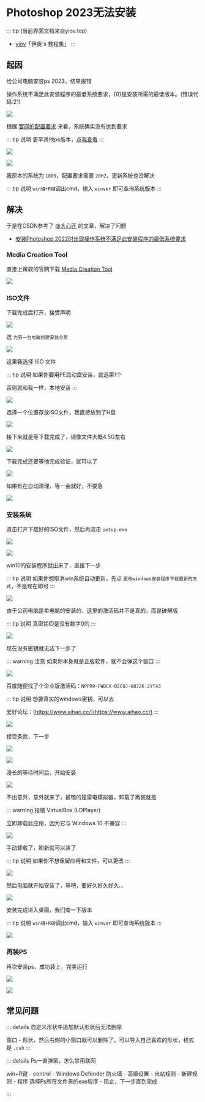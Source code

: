 # Photoshop 2023无法安装

::: tip (当前界面文档来自yiov.top) 
* [yiov](https://yiov.top/)「伊奥's 教程集」
:::

## 起因

给公司电脑安装ps 2023，结果报错

操作系统不满足此安装程序的最低系统要求，{0}是安装所需的最低版本。(错误代码:21)


![](/ps/ps-01.png)

根据 [官网的配置要求](https://helpx.adobe.com/cn/photoshop/system-requirements.chromeless.html) 来看，系统确实没有达到要求

::: tip 说明
更早其他ps版本，[点我查看](https://helpx.adobe.com/cn/photoshop/system-requirements/earlier-versions.chromeless.html)
:::

![](/ps/ps-02.png)

![](/ps/ps-03.png)



我原本的系统为 `1809`，配置要求需要 `20H2`，更新系统也没解决

::: tip 说明
`win键+R键`调出cmd，输入 `winver` 即可查询系统版本
:::



## 解决

于是在CSDN参考了 [@大心匠](https://blog.csdn.net/leitingvre) 的文章，解决了问题

* [安装Photoshop 2022时出现操作系统不满足此安装程序的最低系统要求](https://blog.csdn.net/leitingvre/article/details/123267644)


### Media Creation Tool

直接上微软的官网下载 [Media Creation Tool](https://www.microsoft.com/zh-cn/software-download/windows10/)


![](/ps/ps-04.png)



### ISO文件

下载完成后打开，接受声明

![](/ps/ps-05.png)

选 `为另一台电脑创建安装介质` 

![](/ps/ps-06.png)

这里我选择 ISO 文件

::: tip 说明 
如果你要用PE启动盘安装，就选第1个

否则就和我一样，本地安装
:::

![](/ps/ps-07.png)

选择一个位置存放ISO文件，我直接放到了H盘

![](/ps/ps-08.png)

接下来就是等下载完成了，镜像文件大概4.5G左右

![](/ps/ps-09.png)

下载完成还要等他完成验证，就可以了


![](/ps/ps-10.png)

如果有在自动清理，等一会就好，不要急

![](/ps/ps-11.png)




### 安装系统

双击打开下载好的ISO文件，然后再双击 `setup.exe`

![](/ps/ps-12.png)

![](/ps/ps-13.png)

win10的安装程序就出来了，直接下一步

::: tip 说明
如果你想取消win系统自动更新，先点 `更改windows安装程序下载更新的方式`，不是现在即可
:::


![](/ps/ps-14.png)


由于公司电脑是卖电脑的安装的，这里的激活码并不是真的，而是破解版

::: tip 说明
真密钥ID是没有数字0的
:::

![](/ps/ps-15.png)

现在没有密钥就无法下一步了

::: warning 注意
如果你本身就是正版软件，就不会弹这个窗口
:::

![](/ps/ps-16.png)

百度随便找了个企业版激活码：`NPPR9-FWDCX-D2C8J-H872K-2YT43`

::: tip 说明
想要真实的windows密钥，可以去

爱好论坛：[https://www.aihao.cc/](https://www.aihao.cc/)
:::

![](/ps/ps-17.png)

接受条款，下一步

![](/ps/ps-18.png)

![](/ps/ps-19.png)

漫长的等待时间后，开始安装

![](/ps/ps-20.png)

不出意外，意外就来了，报错的是雷电模拟器，卸载了再装就是

::: warning 报错
VirtualBox (LDPlayer)

立即卸载此应用，因为它与 Windows 10 不兼容
:::

![](/ps/ps-21.png)

手动卸载了，刷新就可以装了

::: tip 说明
如果你不想保留应用和文件，可以更改
:::

![](/ps/ps-22.png)

然后电脑就开始安装了，等吧，要好久好久好久...

![](/ps/ps-23.png)


安装完成进入桌面，我们查一下版本

::: tip 说明
`win键+R键`调出cmd，输入 `winver` 即可查询系统版本
:::

![](/ps/ps-24.png)


### 再装PS

再次安装ps，成功装上，完美运行

![](/ps/ps-25.png)


![](/ps/ps-26.png)





## 常见问题

::: details 自定义形状中追加默认形状后无法删除

窗口 - 形状，然后右侧的小窗口就可以删除了，可以导入自己喜欢的形状，格式是 `.csh`
:::



::: details Ps一直弹窗，怎么禁用联网

win+R键 - control - Windows Defender 防火墙 - 高级设置 - 出站规则 - 新建规则 - 程序 选择Ps所在文件夹的exe程序 - 阻止，下一步直到完成

:::